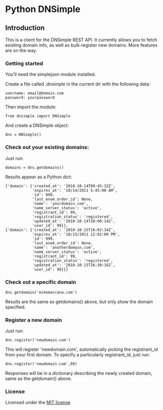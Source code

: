 Python DNSimple
===============

## Introduction

This is a client for the DNSimple REST API. It currently allows you to fetch existing domain info, as well as bulk-register new domains. More features are on the way.

### Getting started

You'll need the simplejson module installed.

Create a file called .dnsimple in the current dir with the following data:

	username: email@domain.com
	password: yourpassword

Then import the module:

	from dnsimple import DNSimple

And create a DNSimple object:	
	
	dns = DNSimple() 

### Check out your existing domains:

Just run:

	domains = dns.getdomains()

Results appear as a Python dict:

	{'domain': {'created_at': '2010-10-14T09:45:32Z',
	            'expires_at': '10/14/2011 5:45:00 AM',
	            'id': 999,
	            'last_enom_order_id': None,
	            'name': 'yourdomain.com',
	            'name_server_status': 'active',
	            'registrant_id': 99,
	            'registration_status': 'registered',
	            'updated_at': '2010-10-14T10:00:14Z',
	            'user_id': 99}},
	{'domain': {'created_at': '2010-10-15T16:02:34Z',
	            'expires_at': '10/15/2011 12:02:00 PM',
	            'id': 999,
	            'last_enom_order_id': None,
	            'name': 'anotherdomain.com',
	            'name_server_status': 'active',
	            'registrant_id': 99,
	            'registration_status': 'registered',
	            'updated_at': '2010-10-15T16:30:16Z',
	            'user_id': 99}}]


### Check out a specific domain

	dns.getdomain('mikemaccana.com')

Results are the same as getdomains() above, but only show the domain specified.

### Register a new domain

Just run:

	dns.register('newdomain.com')

This will register 'newdomain.com', automatically picking the registrant\_id from your first domain. To specify a particularly registrant\_id, just run:

	dns.register('newdomain.com',99)

Responses will be in a dictionary describing the newly created domain, same as the getdomain() above.
	
### License

Licensed under the [MIT license](http://www.opensource.org/licenses/mit-license.php)	
